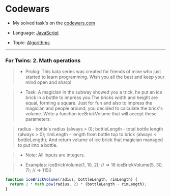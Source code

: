 # Codewars

* My solved task's on the [codewars.com](https://www.codewars.com/users/konderev.ivan)

* Language: [JavaScript](https://en.wikipedia.org/wiki/JavaScript)

* Topic: [Algorithms](https://en.wikipedia.org/wiki/Algorithm)

---

### For Twins: 2. Math operations
>* Prolog:
>    This kata series was created for friends of mine who just started to learn programming. Wish you all the best and keep your mind open and sharp!

>* Task:
>    A magician in the subway showed you a trick, he put an ice brick in a bottle to impress you.The bricks width and height are equal, forming a square. Just for fun and also to impress the magician and people around, you decided to calculate the brick's volume. Write a function iceBrickVolume that will accept these parameters:

>    radius - bottle's radius (always > 0);
    bottleLength - total bottle length (always > 0);
    rimLength - length from bottle top to brick (always < bottleLength);
>    And return volume of ice brick that magician managed to put into a bottle.

>* Note:
>    All inputs are integers.

>* Examples:
>    iceBrickVolume(1, 10, 2); // => 16
>    iceBrickVolume(5, 30, 7); // => 1150

```javascript
function iceBrickVolume(radius, bottleLength, rimLength) {
  return 2 * Math.pow(radius, 2) * (bottleLength - rimLength);
}
```